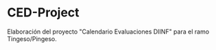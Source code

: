 # CED-Project
Elaboración del proyecto "Calendario Evaluaciones DIINF" para el ramo Tingeso/Pingeso.
